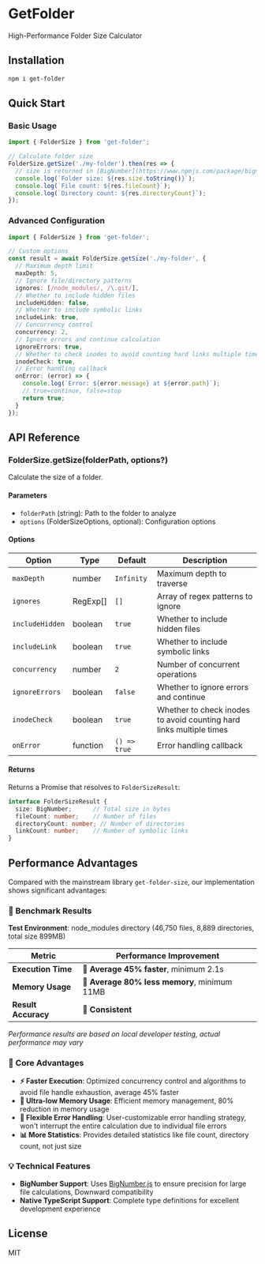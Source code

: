 # GetFolder

High-Performance Folder Size Calculator

## Installation

```bash
npm i get-folder
```

## Quick Start

### Basic Usage

```typescript
import { FolderSize } from 'get-folder';

// Calculate folder size
FolderSize.getSize('./my-folder').then(res => {
  // size is returned in [BigNumber](https://www.npmjs.com/package/bignumber.js) format
  console.log(`Folder size: ${res.size.toString()}`);
  console.log(`File count: ${res.fileCount}`);
  console.log(`Directory count: ${res.directoryCount}`);
});
```

### Advanced Configuration

```typescript
import { FolderSize } from 'get-folder';

// Custom options
const result = await FolderSize.getSize('./my-folder', {
  // Maximum depth limit
  maxDepth: 5,
  // Ignore file/directory patterns
  ignores: [/node_modules/, /\.git/],
  // Whether to include hidden files
  includeHidden: false,
  // Whether to include symbolic links
  includeLink: true,
  // Concurrency control
  concurrency: 2,
  // Ignore errors and continue calculation
  ignoreErrors: true,
  // Whether to check inodes to avoid counting hard links multiple times
  inodeCheck: true,
  // Error handling callback
  onError: (error) => {
    console.log(`Error: ${error.message} at ${error.path}`);
    // true=continue, false=stop
    return true;
  }
});
```

## API Reference

### FolderSize.getSize(folderPath, options?)

Calculate the size of a folder.

#### Parameters

- `folderPath` (string): Path to the folder to analyze
- `options` (FolderSizeOptions, optional): Configuration options

#### Options

| Option | Type | Default | Description |
|--------|------|---------|-------------|
| `maxDepth` | number | `Infinity` | Maximum depth to traverse |
| `ignores` | RegExp[] | `[]` | Array of regex patterns to ignore |
| `includeHidden` | boolean | `true` | Whether to include hidden files |
| `includeLink` | boolean | `true` | Whether to include symbolic links |
| `concurrency` | number | `2` | Number of concurrent operations |
| `ignoreErrors` | boolean | `false` | Whether to ignore errors and continue |
| `inodeCheck` | boolean | `true` | Whether to check inodes to avoid counting hard links multiple times |
| `onError` | function | `() => true` | Error handling callback |

#### Returns

Returns a Promise that resolves to `FolderSizeResult`:

```typescript
interface FolderSizeResult {
  size: BigNumber;      // Total size in bytes
  fileCount: number;    // Number of files
  directoryCount: number; // Number of directories
  linkCount: number;    // Number of symbolic links
}
```

## Performance Advantages

Compared with the mainstream library `get-folder-size`, our implementation shows significant advantages:

### 🚀 Benchmark Results

**Test Environment**: node_modules directory (46,750 files, 8,889 directories, total size 899MB)

| Metric | Performance Improvement |
|---------|------------------------|
| **Execution Time** | **🚀 Average 45% faster**, minimum 2.1s |
| **Memory Usage** | **💾 Average 80% less memory**, minimum 11MB |
| **Result Accuracy** | **📏 Consistent** |

*Performance results are based on local developer testing, actual performance may vary*

### 🎯 Core Advantages

- **⚡ Faster Execution**: Optimized concurrency control and algorithms to avoid file handle exhaustion, average 45% faster
- **💾 Ultra-low Memory Usage**: Efficient memory management, 80% reduction in memory usage
- **🔧 Flexible Error Handling**: User-customizable error handling strategy, won't interrupt the entire calculation due to individual file errors
- **📊 More Statistics**: Provides detailed statistics like file count, directory count, not just size

### 💡 Technical Features

- **BigNumber Support**: Uses [BigNumber.js](https://www.npmjs.com/package/bignumber.js) to ensure precision for large file calculations, Downward compatibility
- **Native TypeScript Support**: Complete type definitions for excellent development experience

## License

MIT